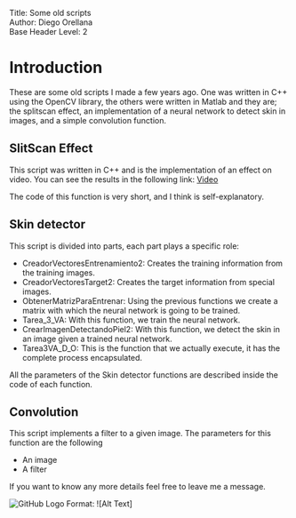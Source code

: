 Title:    Some old scripts  
Author:    Diego Orellana  
Base Header Level:    2  

# Introduction #

These are some old scripts I made a few years ago. One was written in C++ using the OpenCV library, the others were written in Matlab and they are; the splitscan effect, an implementation of a neural network to detect skin in images, and a simple convolution function.

## SlitScan Effect ##

This script was written in C++ and is the implementation of an effect on video. You can see the results in the following link:
[Video] 

The code of this function is very short, and I think is self-explanatory.


## Skin detector ##

This script is divided into parts, each part plays a specific role:

* CreadorVectoresEntrenamiento2: Creates the training information from the training images.
* CreadorVectoresTarget2: Creates the target information from special images.
* ObtenerMatrizParaEntrenar: Using the previous functions we create a matrix with which the neural network is going to be trained.
* Tarea_3_VA: With this function, we train the neural network.
* CrearImagenDetectandoPiel2: With this function, we detect the skin in an image given a trained neural network.
* Tarea3VA_D_O: This is the function that we actually execute, it has the complete process encapsulated.

All the parameters of the Skin detector functions are described inside the code of each function.

## Convolution ##

This script implements a filter to a given image. The parameters for this function are the following
 
* An image
* A filter

If you want to know any more details feel free to leave me a message.



![GitHub Logo](/home/diego/Desktop/VeryOldCode/beach_6-m.png)
Format: ![Alt Text]







[Video]:	https://www.youtube.com/watch?v=NX2e5vXbOPA

